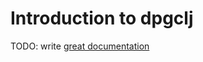 # Introduction to dpgclj

TODO: write [great documentation](http://jacobian.org/writing/what-to-write/)
